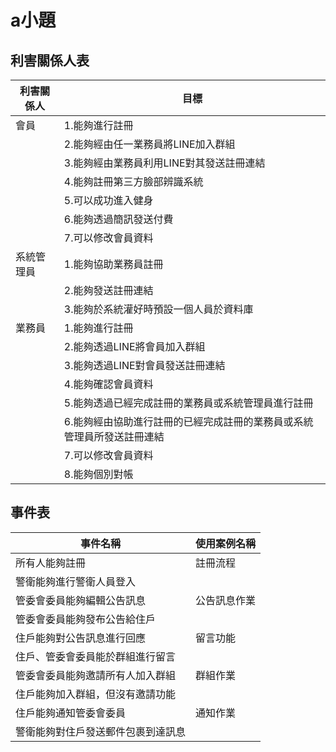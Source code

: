 # a小題
## 利害關係人表
|利害關係人|目標|
|----------|---------|
|會員|1.能夠進行註冊|
||2.能夠經由任一業務員將LINE加入群組|
||3.能夠經由業務員利用LINE對其發送註冊連結|
||4.能夠註冊第三方臉部辨識系統|
||5.可以成功進入健身|
||6.能夠透過簡訊發送付費|
||7.可以修改會員資料|
|系統管理員|1.能夠協助業務員註冊|
||2.能夠發送註冊連結|
||3.能夠於系統灌好時預設一個人員於資料庫|
|業務員|1.能夠進行註冊|
||2.能夠透過LINE將會員加入群組|
||3.能夠透過LINE對會員發送註冊連結|
||4.能夠確認會員資料|
||5.能夠透過已經完成註冊的業務員或系統管理員進行註冊|
||6.能夠經由協助進行註冊的已經完成註冊的業務員或系統管理員所發送註冊連結|
||7.可以修改會員資料|
||8.能夠個別對帳|



## 事件表

|事件名稱|使用案例名稱|
|----------|---------|
|所有人能夠註冊|註冊流程|
|警衛能夠進行警衛人員登入||
|管委會委員能夠編輯公告訊息|公告訊息作業|
|管委會委員能夠發布公告給住戶||
|住戶能夠對公告訊息進行回應|留言功能|
|住戶、管委會委員能於群組進行留言||
|管委會委員能夠邀請所有人加入群組|群組作業|
|住戶能夠加入群組，但沒有邀請功能||
|住戶能夠通知管委會委員|通知作業|
|警衛能夠對住戶發送郵件包裹到達訊息||

